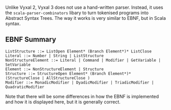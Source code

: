 Unlike Vyxal 2, Vyxal 3 does not use a hand-written parser. Instead, it uses the `scala-parser-combinators` libary to turn tokenised programs into Abstract Syntax Trees. The way it works is very similar to EBNF, but in Scala syntax.

## EBNF Summary

```
ListStructure ::= ListOpen Element* (Branch Element*)* ListClose
Literal ::= Number | String | ListStructure
NonStructureElement ::= Literal | Command | Modifier | GetVariable | SetVariable
Element ::= NonStructureElement | Structure
Structure ::= StructureOpen Element* (Branch Element*)* (StructureClose | AllStructureClose )
Modifier ::= MonadicModifier | DyadicModifier | TriadicModifier | QuadraticModifier
```

Note that there will be some differences in how the EBNF is implemented and how it is displayed here, but it is generally correct.
